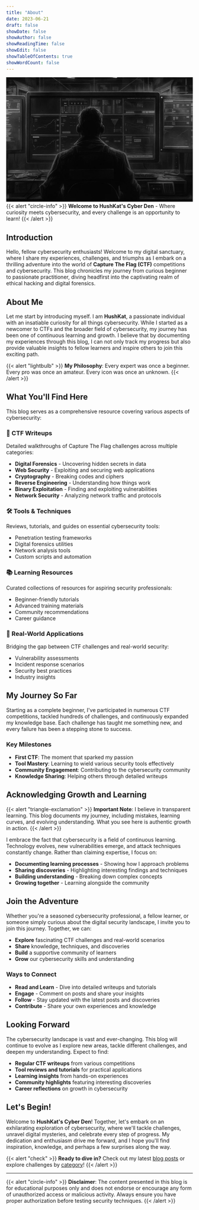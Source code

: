```yaml
---
title: "About"
date: 2023-06-21
draft: false
showDate: false
showAuthor: false
showReadingTime: false
showEdit: false
showTableOfContents: true
showWordCount: false
---
```


![Welcome to HushKat's Cyber Den](/about/img/cover.webp "Welcome to my cybersecurity journey")
{{< alert "circle-info" >}}
**Welcome to HushKat's Cyber Den** - Where curiosity meets cybersecurity, and every challenge is an opportunity to learn!
{{< /alert >}}

## Introduction

Hello, fellow cybersecurity enthusiasts! Welcome to my digital sanctuary, where I share my experiences, challenges, and triumphs as I embark on a thrilling adventure into the world of **Capture The Flag (CTF)** competitions and cybersecurity. This blog chronicles my journey from curious beginner to passionate practitioner, diving headfirst into the captivating realm of ethical hacking and digital forensics.

## About Me

Let me start by introducing myself. I am **HushKat**, a passionate individual with an insatiable curiosity for all things cybersecurity. While I started as a newcomer to CTFs and the broader field of cybersecurity, my journey has been one of continuous learning and growth. I believe that by documenting my experiences through this blog, I can not only track my progress but also provide valuable insights to fellow learners and inspire others to join this exciting path.

{{< alert "lightbulb" >}}
**My Philosophy**: Every expert was once a beginner. Every pro was once an amateur. Every icon was once an unknown.
{{< /alert >}}

## What You'll Find Here

This blog serves as a comprehensive resource covering various aspects of cybersecurity:

### 🚩 CTF Writeups
Detailed walkthroughs of Capture The Flag challenges across multiple categories:
- **Digital Forensics** - Uncovering hidden secrets in data
- **Web Security** - Exploiting and securing web applications  
- **Cryptography** - Breaking codes and ciphers
- **Reverse Engineering** - Understanding how things work
- **Binary Exploitation** - Finding and exploiting vulnerabilities
- **Network Security** - Analyzing network traffic and protocols

### 🛠️ Tools & Techniques
Reviews, tutorials, and guides on essential cybersecurity tools:
- Penetration testing frameworks
- Digital forensics utilities
- Network analysis tools
- Custom scripts and automation

### 📚 Learning Resources
Curated collections of resources for aspiring security professionals:
- Beginner-friendly tutorials
- Advanced training materials
- Community recommendations
- Career guidance

### 🎯 Real-World Applications
Bridging the gap between CTF challenges and real-world security:
- Vulnerability assessments
- Incident response scenarios
- Security best practices
- Industry insights

## My Journey So Far

Starting as a complete beginner, I've participated in numerous CTF competitions, tackled hundreds of challenges, and continuously expanded my knowledge base. Each challenge has taught me something new, and every failure has been a stepping stone to success.

### Key Milestones
- **First CTF**: The moment that sparked my passion
- **Tool Mastery**: Learning to wield various security tools effectively
- **Community Engagement**: Contributing to the cybersecurity community
- **Knowledge Sharing**: Helping others through detailed writeups

## Acknowledging Growth and Learning

{{< alert "triangle-exclamation" >}}
**Important Note**: I believe in transparent learning. This blog documents my journey, including mistakes, learning curves, and evolving understanding. What you see here is authentic growth in action.
{{< /alert >}}

I embrace the fact that cybersecurity is a field of continuous learning. Technology evolves, new vulnerabilities emerge, and attack techniques constantly change. Rather than claiming expertise, I focus on:

- **Documenting learning processes** - Showing how I approach problems
- **Sharing discoveries** - Highlighting interesting findings and techniques
- **Building understanding** - Breaking down complex concepts
- **Growing together** - Learning alongside the community

## Join the Adventure

Whether you're a seasoned cybersecurity professional, a fellow learner, or someone simply curious about the digital security landscape, I invite you to join this journey. Together, we can:

- **Explore** fascinating CTF challenges and real-world scenarios
- **Share** knowledge, techniques, and discoveries
- **Build** a supportive community of learners
- **Grow** our cybersecurity skills and understanding

### Ways to Connect
- **Read and Learn** - Dive into detailed writeups and tutorials
- **Engage** - Comment on posts and share your insights
- **Follow** - Stay updated with the latest posts and discoveries
- **Contribute** - Share your own experiences and knowledge

## Looking Forward

The cybersecurity landscape is vast and ever-changing. This blog will continue to evolve as I explore new areas, tackle different challenges, and deepen my understanding. Expect to find:

- **Regular CTF writeups** from various competitions
- **Tool reviews and tutorials** for practical applications
- **Learning insights** from hands-on experiences
- **Community highlights** featuring interesting discoveries
- **Career reflections** on growth in cybersecurity

## Let's Begin!

Welcome to **HushKat's Cyber Den**! Together, let's embark on an exhilarating exploration of cybersecurity, where we'll tackle challenges, unravel digital mysteries, and celebrate every step of progress. My dedication and enthusiasm drive me forward, and I hope you'll find inspiration, knowledge, and perhaps a few surprises along the way.

{{< alert "check" >}}
**Ready to dive in?** Check out my latest [blog posts](/posts/) or explore challenges by [category](/categories/)!
{{< /alert >}}

---

{{< alert "circle-info" >}}
**Disclaimer**: The content presented in this blog is for educational purposes only and does not endorse or encourage any form of unauthorized access or malicious activity. Always ensure you have proper authorization before testing security techniques.
{{< /alert >}}
